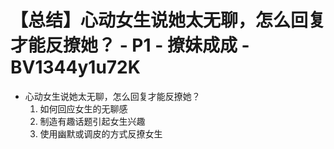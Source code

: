 # 【总结】心动女生说她太无聊，怎么回复才能反撩她？ - P1 - 撩妹成成 - BV1344y1u72K

-   心动女生说她太无聊，怎么回复才能反撩她？
    1.  如何回应女生的无聊感
    2.  制造有趣话题引起女生兴趣
    3.  使用幽默或调皮的方式反撩女生